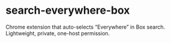 # search-everywhere-box
Chrome extension that auto-selects “Everywhere” in Box search. Lightweight, private, one-host permission.
